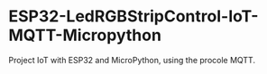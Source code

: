 # ESP32-LedRGBStripControl-IoT-MQTT-Micropython
Project IoT with ESP32 and MicroPython, using the procole MQTT.
